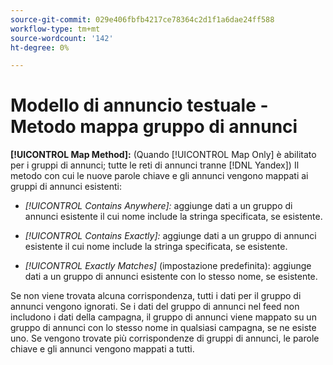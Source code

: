 ```yaml
---
source-git-commit: 029e406fbfb4217ce78364c2d1f1a6dae24ff588
workflow-type: tm+mt
source-wordcount: '142'
ht-degree: 0%

---
```

# Modello di annuncio testuale - Metodo mappa gruppo di annunci

**[!UICONTROL Map Method]:** (Quando [!UICONTROL Map Only] è abilitato per i gruppi di annunci; tutte le reti di annunci tranne [!DNL Yandex]) Il metodo con cui le nuove parole chiave e gli annunci vengono mappati ai gruppi di annunci esistenti:

* *[!UICONTROL Contains Anywhere]:* aggiunge dati a un gruppo di annunci esistente il cui nome include la stringa specificata, se esistente.

* *[!UICONTROL Contains Exactly]:* aggiunge dati a un gruppo di annunci esistente il cui nome include la stringa specificata, se esistente.

* *[!UICONTROL Exactly Matches]* (impostazione predefinita): aggiunge dati a un gruppo di annunci esistente con lo stesso nome, se esistente.

Se non viene trovata alcuna corrispondenza, tutti i dati per il gruppo di annunci vengono ignorati. Se i dati del gruppo di annunci nel feed non includono i dati della campagna, il gruppo di annunci viene mappato su un gruppo di annunci con lo stesso nome in qualsiasi campagna, se ne esiste uno. Se vengono trovate più corrispondenze di gruppi di annunci, le parole chiave e gli annunci vengono mappati a tutti.
